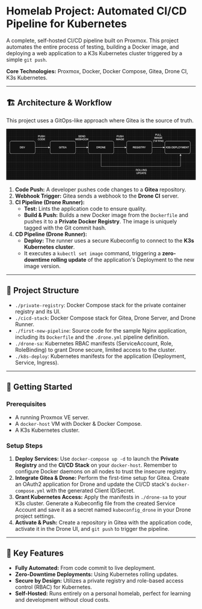 # Homelab Project: Automated CI/CD Pipeline for Kubernetes

A complete, self-hosted CI/CD pipeline built on Proxmox. This project automates the entire process of testing, building a Docker image, and deploying a web application to a K3s Kubernetes cluster triggered by a simple `git push`.

**Core Technologies:** Proxmox, Docker, Docker Compose, Gitea, Drone CI, K3s Kubernetes.

---

## 🏗️ Architecture & Workflow

This project uses a GitOps-like approach where Gitea is the source of truth.

![Workflow Diagram](DIAGRAM/cicd_workflow.png) <!-- Gợi ý: Thay thế bằng link ảnh sơ đồ của bạn -->

1.  **Code Push:** A developer pushes code changes to a **Gitea** repository.
2.  **Webhook Trigger:** Gitea sends a webhook to the **Drone CI** server.
3.  **CI Pipeline (Drone Runner):**
    -   **Test:** Lints the application code to ensure quality.
    -   **Build & Push:** Builds a new Docker image from the `Dockerfile` and pushes it to a **Private Docker Registry**. The image is uniquely tagged with the Git commit hash.
4.  **CD Pipeline (Drone Runner):**
    -   **Deploy:** The runner uses a secure Kubeconfig to connect to the **K3s Kubernetes cluster**.
    -   It executes a `kubectl set image` command, triggering a **zero-downtime rolling update** of the application's Deployment to the new image version.

---

## 🔧 Project Structure

-   `./private-registry`: Docker Compose stack for the private container registry and its UI.
-   `./cicd-stack`: Docker Compose stack for Gitea, Drone Server, and Drone Runner.
-   `./first-new-pipeline`: Source code for the sample Nginx application, including its `Dockerfile` and the `.drone.yml` pipeline definition.
-   `./drone-sa`: Kubernetes RBAC manifests (ServiceAccount, Role, RoleBinding) to grant Drone secure, limited access to the cluster.
-   `./k8s-deploy`: Kubernetes manifests for the application (Deployment, Service, Ingress).

---

## 🚀 Getting Started

### Prerequisites
- A running Proxmox VE server.
- A `docker-host` VM with Docker & Docker Compose.
- A K3s Kubernetes cluster.

### Setup Steps
1.  **Deploy Services:** Use `docker-compose up -d` to launch the **Private Registry** and the **CI/CD Stack** on your `docker-host`. Remember to configure Docker daemons on all nodes to trust the insecure registry.
2.  **Integrate Gitea & Drone:** Perform the first-time setup for Gitea. Create an OAuth2 application for Drone and update the CI/CD stack's `docker-compose.yml` with the generated Client ID/Secret.
3.  **Grant Kubernetes Access:** Apply the manifests in `./drone-sa` to your K3s cluster. Generate a Kubeconfig file from the created Service Account and save it as a secret named `kubeconfig_drone` in your Drone project settings.
4.  **Activate & Push:** Create a repository in Gitea with the application code, activate it in the Drone UI, and `git push` to trigger the pipeline.

---

## 🌟 Key Features

-   **Fully Automated:** From code commit to live deployment.
-   **Zero-Downtime Deployments:** Using Kubernetes rolling updates.
-   **Secure by Design:** Utilizes a private registry and role-based access control (RBAC) for Kubernetes.
-   **Self-Hosted:** Runs entirely on a personal homelab, perfect for learning and development without cloud costs.
